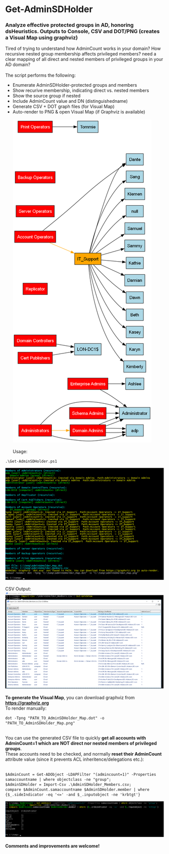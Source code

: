 # Get-AdminSDHolder
###  Analyze effective protected groups in AD, honoring dsHeuristics. Outputs to Console, CSV and DOT/PNG (creates a Visual Map using graphviz)
Tired of trying to understand how AdminCount works in your domain? How recursive nested group membership affects privileged members? need a clear mapping of all direct and nested members of privileged groups in your AD domain?<br><br>
The script performs the following:<br>
- Enumerate AdminSDHolder-protected groups and members<br>
- Show recurive membership, indicating direct vs. nested members<br>
- Show the source group if nested<br>
- Include AdminCount value and DN (distinguishedname)<br>
- Generate CSV + DOT graph files (for Visual Map)<br>
- Auto-render to PNG & open Visual Map (if Graphviz is available)<br><br>
![Sample results](/screenshots/AdminSDHolder_Map.png) <br><br>
Usage:
```
.\Get-AdminSDHolder.ps1
```
![Sample results](/screenshots/getadminsdholder2.png) <br><br>
CSV Output:<br>
![Sample results](/screenshots/getadminsdholder1.png)<br><br>
<b>To generate the Visual Map</b>, you can download graphviz from
<a title="https://graphviz.org" href="https://graphviz.org" target="_blank"><strong>https://graphviz.org</strong></a><br>
To render manually:<br>
```
dot -Tpng "PATH_TO_AdminSDHolder_Map.dot" -o "PATH_TO_AdminSDHolder_Map.png"
```
<br>
You can use the generated CSV file to quickly <b>get all accounts with AdminCount=1 which are NOT direct nor nested members of privileged groups</b>.<br>
These accounts need to be checked, and normally <b>reset their AdminCount</b> attribute value (since it prevents ACL inheritence/delegations etc.):<br><br>

```
$AdminCount = Get-ADObject -LDAPFilter "(admincount=1)" -Properties samaccountname | where objectclass -ne "group";
$AdminSDHolder = Import-Csv .\AdminSDHolder_Members.csv;
compare $AdminCount.samaccountname $AdminSDHolder.member | where {$_.sideIndicator -eq '<=' -and $_.inputobject -ne 'krbtgt'}
```
![Sample results](/screenshots/getadminsdholder3.png)<br><br>
<b>Comments and improvements are welcome!</b>
